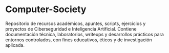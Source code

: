 # Computer-Society
Repositorio de recursos académicos, apuntes, scripts, ejercicios y proyectos de Ciberseguridad e Inteligencia Artificial. Contiene documentación técnica, laboratorios, writeups y desarrollos prácticos para entornos controlados, con fines educativos, éticos y de investigación aplicada.
